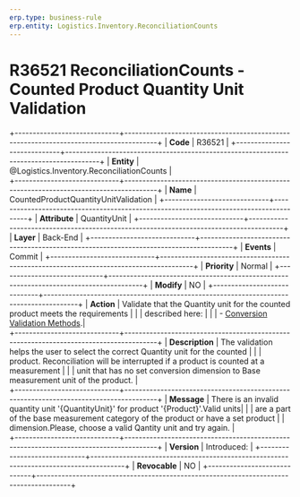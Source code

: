 ```yaml
---
erp.type: business-rule
erp.entity: Logistics.Inventory.ReconciliationCounts 
---
```


# R36521 ReconciliationCounts - Counted Product Quantity Unit Validation
+-----------------------------+---------------------------------------------------------------------------------------+
| **Code**                    | R36521                                                                                |
+-----------------------------+---------------------------------------------------------------------------------------+
| **Entity**                  | @Logistics.Inventory.ReconciliationCounts                                             |                 
+-----------------------------+---------------------------------------------------------------------------------------+
| **Name**                    | CountedProductQuantityUnitValidation                                                  |
+-----------------------------+---------------------------------------------------------------------------------------+
| **Attribute**               | QuantityUnit                                                                          |
+-----------------------------+---------------------------------------------------------------------------------------+
| **Layer**                   | Back-End                                                                              |
+-----------------------------+---------------------------------------------------------------------------------------+
| **Events**                  | Commit                                                                                |
+-----------------------------+---------------------------------------------------------------------------------------+
| **Priority**                | Normal                                                                                |
+-----------------------------+---------------------------------------------------------------------------------------+
| **Modify**                  | NO                                                                                    |
+-----------------------------+---------------------------------------------------------------------------------------+
| **Action**                  | Validate that the Quantity unit for the counted product meets the requirements        |
|                             | described here:                                                                       |
|                             | - [Conversion Validation Methods](../reference/common-business-rules/conversion-validation-methods.md).|   
+-----------------------------+---------------------------------------------------------------------------------------+
| **Description**             | The validation helps the user to select the correct Quantity unit for the counted     |
|                             | product. Reconciliation will be interrupted if a product is counted at a measurement  |
|                             | unit that has no set conversion dimension to Base measurement unit of the product.    |                                                            
+-----------------------------+---------------------------------------------------------------------------------------+
| **Message**                 | There is an invalid quantity unit '{QuantityUnit}' for product '{Product}'.Valid units|
|                             | are a part of the base measurement category of the product or have a set product      |
                              | dimension.Please, choose a valid Qantity unit and try again.                          |         
+-----------------------------+---------------------------------------------------------------------------------------+
| **Version**                 | Introduced:                                                                           |
+-----------------------------+---------------------------------------------------------------------------------------+
| **Revocable**               | NO                                                                                    |
+-----------------------------+---------------------------------------------------------------------------------------+

